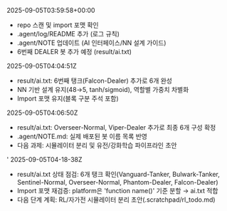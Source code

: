 2025-09-05T03:59:58+00:00

- repo 스캔 및 import 포맷 확인
- .agent/log/README 추가 (로그 규칙)
- .agent/NOTE 업데이트 (AI 인터페이스/NN 설계 가이드)
- 6번째 DEALER 봇 추가 예정 (result/ai.txt)

2025-09-05T04:04:51Z

- result/ai.txt: 6번째 탱크(Falcon-Dealer) 추가로 6개 완성
- NN 기반 설계 유지(48→5, tanh/sigmoid), 역할별 가중치 차별화
- Import 포맷 유지(블록 구분 주석 포함)

2025-09-05T04:06:50Z

- result/ai.txt: Overseer-Normal, Viper-Dealer 추가로 최종 6개 구성 확정
- .agent/NOTE.md: 실제 배포된 봇 이름 목록 반영
- 다음 과제: 시뮬레이터 분리 및 유전/강화학습 파이프라인 초안

'
2025-09-05T04-18-38Z

- result/ai.txt 상태 점검: 6개 탱크 확인(Vanguard-Tanker, Bulwark-Tanker, Sentinel-Normal, Overseer-Normal, Phantom-Dealer, Falcon-Dealer)
- Import 포맷 재검증: platform은 'function name()' 기준 분할 → ai.txt 적합
- 다음 단계 계획: RL/자가전 시뮬레이터 분리 초안(.scratchpad/rl_todo.md)
